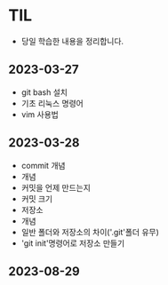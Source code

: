 # TIL
- 당일 학습한 내용을 정리합니다.

## 2023-03-27
- git bash 설치
- 기초 리눅스 명령어
- vim 사용법

## 2023-03-28
- commit 개념
 - 개념
 - 커밋을 언제 만드는지
 - 커밋 크기
 - 저장소
  - 개념
  - 일반 폴더와 저장소의 차이('.git'폴더 유무)
  - 'git init'명령어로 저장소 만들기

## 2023-08-29